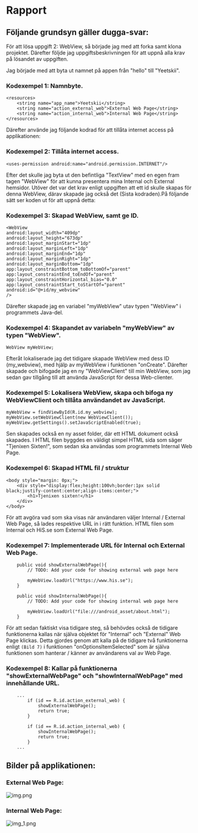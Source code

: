 

# Rapport

## Följande grundsyn gäller dugga-svar:

För att lösa uppgift 2: WebView, så började jag med att forka samt klona projektet. Därefter följde jag uppgiftsbeskrivningen
för att uppnå alla krav på lösandet av uppgiften.

Jag började med att byta ut namnet på appen från "hello" till "Yeetskii".
### Kodexempel 1: Namnbyte.
```
<resources>
    <string name="app_name">Yeetskii</string>
    <string name="action_external_web">External Web Page</string>
    <string name="action_internal_web">Internal Web Page</string>
</resources>
```

Därefter använde jag följande kodrad för att tillåta internet access på applikationen:
### Kodexempel 2: Tillåta internet access.
```
<uses-permission android:name="android.permission.INTERNET"/>
```

Efter det skulle jag byta ut den befintliga "TextView" med en egen fram tagen "WebView" för att kunna
presentera mina Internal och External hemsidor. Utöver det var det krav enligt uppgiften att ett id skulle skapas
för denna WebView, därav skapade jag också det (Sista kodraden).På följande sätt ser koden ut för att uppnå detta:
### Kodexempel 3: Skapad WebView, samt ge ID.
```
<WebView
android:layout_width="409dp"
android:layout_height="673dp"
android:layout_marginStart="1dp"
android:layout_marginLeft="1dp"
android:layout_marginEnd="1dp"
android:layout_marginRight="1dp"
android:layout_marginBottom="1dp"
app:layout_constraintBottom_toBottomOf="parent"
app:layout_constraintEnd_toEndOf="parent"
app:layout_constraintHorizontal_bias="0.0"
app:layout_constraintStart_toStartOf="parent"
android:id="@+id/my_webview"
/>
```

Därefter skapade jag en variabel "myWebView" utav typen "WebView" i programmets Java-del.
### Kodexempel 4: Skapandet av variabeln "myWebView" av typen "WebView".
```
WebView myWebView;
```
Efteråt lokaliserade jag det tidigare skapade WebView med dess ID (my_webview), med hjälp av myWebView i funktionen "onCreate".
Därefter skapade och bifogade jag en ny "WebViewClient" till min WebView, som jag sedan gav tillgång
till att använda JavaScript för dessa Web-clienter.
### Kodexempel 5: Lokalisera WebView, skapa och bifoga ny WebViewClient och tillåta användandet av JavaScript.
```
myWebView = findViewById(R.id.my_webview);
myWebView.setWebViewClient(new WebViewClient());
myWebView.getSettings().setJavaScriptEnabled(true);
```

Sen skapades också en ny asset folder, där ett HTML dokument också skapades.
I HTML filen byggdes en väldigt simpel HTML sida som säger "Tjenixen Sixten!", som sedan ska användas
som programmets Internal Web Page.
### Kodexempel 6: Skapad HTML fil / struktur
```
<body style="margin: 0px;">
    <div style="display:flex;height:100vh;border:1px solid black;justify-content:center;align-items:center;">
        <h1>Tjenixen sixten!</h1>
    </div>
</body>
```

För att avgöra vad som ska visas när användaren väljer Internal / External Web Page, så lades respektive
URL in i rätt funktion. HTML filen som Internal och HiS.se som External Web Page.
### Kodexempel 7: Implementerade URL för Internal och External Web Page.
```
    public void showExternalWebPage(){
        // TODO: Add your code for showing external web page here

        myWebView.loadUrl("https://www.his.se");
    }

    public void showInternalWebPage(){
        // TODO: Add your code for showing internal web page here

        myWebView.loadUrl("file:///android_asset/about.html");
    }
```

För att sedan faktiskt visa tidigare steg, så behövdes också de tidigare funktionerna kallas när själva objektet
för "Internal" och "External" Web Page klickas. Detta gjordes genom att kalla på de tidigare två funktionerna
enligt ```(Bild 7)``` i funktionen "onOptionsItemSelected" som är själva funktionen som hanterar / känner av användarens val
av Web Page.
### Kodexempel 8: Kallar på funktionerna "showExternalWebPage" och "showInternalWebPage" med innehållande URL.
```
    ...
        if (id == R.id.action_external_web) {
            showExternalWebPage();
            return true;
        }

        if (id == R.id.action_internal_web) {
            showInternalWebPage();
            return true;
        }
    ...
```


## Bilder på applikationen:

### External Web Page:
![img.png](img.png)

### Internal Web Page:
![img_1.png](img_1.png)


